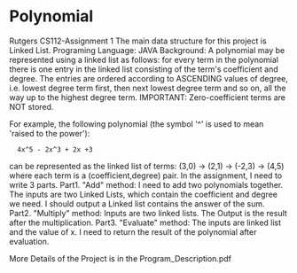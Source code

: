 # Polynomial
Rutgers CS112-Assignment 1
The main data structure for this project is Linked List.
Programing Language: JAVA
Background:
A polynomial may be represented using a linked list as follows: for every term in the polynomial there is one entry in the linked list consisting of the term's coefficient and degree. The entries are ordered according to ASCENDING values of degree, i.e. lowest degree term first, then next lowest degree term and so on, all the way up to the highest degree term. IMPORTANT: Zero-coefficient terms are NOT stored.

For example, the following polynomial (the symbol '^' is used to mean 'raised to the power'):

      4x^5 - 2x^3 + 2x +3
can be represented as the linked list of terms:
      (3,0) -> (2,1) -> (-2,3) -> (4,5)
where each term is a (coefficient,degree) pair.
In the assignment, I need to write 3 parts.
Part1. "Add" method:
I need to add two polynomials together.
The inputs are two Linked Lists, which contain the coefficient and degree we need.
I should output a Linked list contains the answer of the sum.
Part2. "Multiply" method:
Inputs are two linked lists.
The Output is the result after the multiplication.
Part3. "Evaluate" method:
The inputs are linked list and the value of x.
I need to return the result of the polynomial after evaluation.

More Details of the Project is in the Program_Description.pdf

